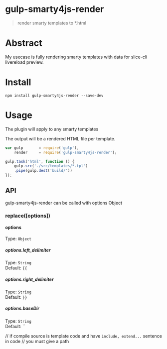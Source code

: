 # gulp-smarty4js-render
> render smarty templates to *.html

# Abstract

My usecase is fully rendering smarty templates with data for slice-cli livereload preview. 

# Install

`npm install gulp-smarty4js-render --save-dev`

# Usage

The plugin will apply to any smarty templates 

The output will be a rendered HTML file per template. 

```javascript
var gulp       = require('gulp'),
    render     = require('gulp-smarty4js-render');

gulp.task('html', function () {
    gulp.src('./src/templates/*.tpl')
    .pipe(gulp.dest('build/'))
});
```

## API

gulp-smarty4js-render can be called with options Object 

### replace([options])

#### options
Type: `Object`

##### options.left_delimiter
Type: `String`  
Default: `{{`

##### options.right_delimiter
Type: `String`  
Default: `}}`

##### options.baseDir
Type: `String`  
Default: ``

// if compile source is template code and have `include, extend...` sentence in code
// you must give a path
